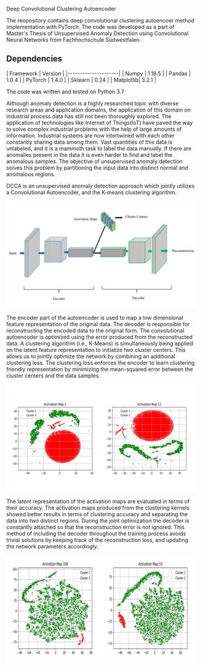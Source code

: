 Deep Convolutional Clustering Autoencoder

The reopository contains deep convolutional clustering autoencoer method implementation with PyTorch. The code was developed as a part of Master's Thesis of Unsupervised Anomaly Detection using Convolutional Neural Networks from Fachhochschule Südwestfalen.

## Dependencies

| Framework | Version |
|---------------------|
| Numpy     | 1.18.5  |
| Pandas    | 1.0.4   |
| PyTorch   | 1.4.0   |
| Sklearn   | 0.24    |
| Matplotlib| 3.2.1   |

The code was written and tested on Python 3.7

Although anomaly detection is a highly researched topic with diverse research areas and application domains, the application of this domain on industrial process data has still not been thoroughly explored. The application of technologies like Internet of Things(IoT) have paved the way to solve complex industrial problems with the help of large amounts of information. Industrial systems are now intertwined with each other constantly sharing data among them. Vast quantities of this data is unlabeled, and it is a mammoth task to label the data manually. If there are anomalies present in the data it is even harder to find and label the anomalous samples. The objective of unsupervised anomaly detection solves this problem by partitioning the input data into distinct normal and anomalous regions.

DCCA is an unsupervised anomaly detection approach which jointly utilizes a Convolutional Autoencoder, and  the K-means clustering algorithm.

![](images/DCCA.jpg)

The encoder part of the autoencoder is used to map a low dimensional feature representation of the original data. The decoder is responsible for reconstructing the encoded data to the original form. The convolutional autoencoder is optimized using the error produced from the reconstructed data. A clustering algorithm (i.e., K-Means) is simultaneously being applied on the latent feature representation to initialize two cluster centers. This allows us to jointly optimize the network by combining an additional clustering loss. The clustering loss enforces the encoder to learn clustering friendly representation by minimizing the mean-squared error between the cluster centers and the data samples.

![](images/1st%20tsne.jpg)

The latent representation of the activation maps are evaluated in terms of their accuracy. The activation maps produced from the clustering kernels showed better results in terms of clustering accuracy and separating the data into two distinct regions. During the joint optimization the decoder is constantly attached so that the reconstruction error is not ignored. This method of including the decoder throughout the training process avoids trivial solutions by keeping track of the reconstruction loss, and updating the network parameters accordingly.

![](images/am%20108%2053%20te.jpg)

